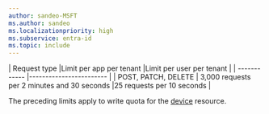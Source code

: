 ```yaml
---
author: sandeo-MSFT
ms.author: sandeo
ms.localizationpriority: high
ms.subservice: entra-id
ms.topic: include
---
```

<!-- markdownlint-disable MD041 -->

| Request type |Limit per app per tenant |Limit per user per tenant |
| ------------ |------------------------ |
| POST, PATCH, DELETE | 3,000 requests per 2 minutes and 30 seconds |25 requests per 10 seconds |

The preceding limits apply to write quota for the [device](/graph/api/resources/device) resource.
